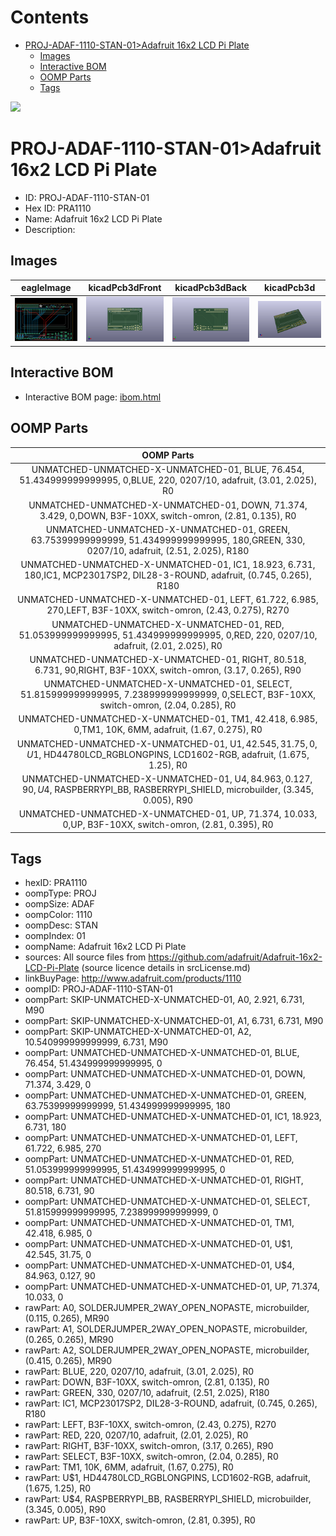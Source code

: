 



Contents
========

* [PROJ-ADAF-1110-STAN-01>Adafruit 16x2 LCD Pi Plate](#proj-adaf-1110-stan-01adafruit-16x2-lcd-pi-plate)
	* [Images](#images)
	* [Interactive BOM](#interactive-bom)
	* [OOMP Parts](#oomp-parts)
	* [Tags](#tags)
  
![][im]
# PROJ-ADAF-1110-STAN-01>Adafruit 16x2 LCD Pi Plate

- ID: PROJ-ADAF-1110-STAN-01
- Hex ID: PRA1110
- Name: Adafruit 16x2 LCD Pi Plate
- Description: 

## Images
  
  

|eagleImage|kicadPcb3dFront|kicadPcb3dBack|kicadPcb3d|
| :---: | :---: | :---: | :---: |
|[![eagleImage](eagleImage_140.png)](eagleImage_600.png)|[![kicadPcb3dFront](kicadPcb3dFront_140.png)](kicadPcb3dFront_600.png)|[![kicadPcb3dBack](kicadPcb3dBack_140.png)](kicadPcb3dBack_600.png)|[![kicadPcb3d](kicadPcb3d_140.png)](kicadPcb3d_600.png)|

## Interactive BOM

- Interactive BOM page: [ibom.html](kicad/bom/ibom.html)

## OOMP Parts
  

|OOMP Parts|
| :---: |
|UNMATCHED-UNMATCHED-X-UNMATCHED-01, BLUE, 76.454, 51.434999999999995, 0,BLUE, 220, 0207/10, adafruit, (3.01, 2.025), R0|
|UNMATCHED-UNMATCHED-X-UNMATCHED-01, DOWN, 71.374, 3.429, 0,DOWN, B3F-10XX, switch-omron, (2.81, 0.135), R0|
|UNMATCHED-UNMATCHED-X-UNMATCHED-01, GREEN, 63.75399999999999, 51.434999999999995, 180,GREEN, 330, 0207/10, adafruit, (2.51, 2.025), R180|
|UNMATCHED-UNMATCHED-X-UNMATCHED-01, IC1, 18.923, 6.731, 180,IC1, MCP23017SP2, DIL28-3-ROUND, adafruit, (0.745, 0.265), R180|
|UNMATCHED-UNMATCHED-X-UNMATCHED-01, LEFT, 61.722, 6.985, 270,LEFT, B3F-10XX, switch-omron, (2.43, 0.275), R270|
|UNMATCHED-UNMATCHED-X-UNMATCHED-01, RED, 51.053999999999995, 51.434999999999995, 0,RED, 220, 0207/10, adafruit, (2.01, 2.025), R0|
|UNMATCHED-UNMATCHED-X-UNMATCHED-01, RIGHT, 80.518, 6.731, 90,RIGHT, B3F-10XX, switch-omron, (3.17, 0.265), R90|
|UNMATCHED-UNMATCHED-X-UNMATCHED-01, SELECT, 51.815999999999995, 7.238999999999999, 0,SELECT, B3F-10XX, switch-omron, (2.04, 0.285), R0|
|UNMATCHED-UNMATCHED-X-UNMATCHED-01, TM1, 42.418, 6.985, 0,TM1, 10K, 6MM, adafruit, (1.67, 0.275), R0|
|UNMATCHED-UNMATCHED-X-UNMATCHED-01, U$1, 42.545, 31.75, 0,U$1, HD44780LCD_RGBLONGPINS, LCD1602-RGB, adafruit, (1.675, 1.25), R0|
|UNMATCHED-UNMATCHED-X-UNMATCHED-01, U$4, 84.963, 0.127, 90,U$4, RASPBERRYPI_BB, RASBERRYPI_SHIELD, microbuilder, (3.345, 0.005), R90|
|UNMATCHED-UNMATCHED-X-UNMATCHED-01, UP, 71.374, 10.033, 0,UP, B3F-10XX, switch-omron, (2.81, 0.395), R0|

## Tags

- hexID: PRA1110
- oompType: PROJ
- oompSize: ADAF
- oompColor: 1110
- oompDesc: STAN
- oompIndex: 01
- oompName: Adafruit 16x2 LCD Pi Plate
- sources: All source files from https://github.com/adafruit/Adafruit-16x2-LCD-Pi-Plate (source licence details in srcLicense.md)
- linkBuyPage: http://www.adafruit.com/products/1110
- oompID: PROJ-ADAF-1110-STAN-01
- oompPart: SKIP-UNMATCHED-X-UNMATCHED-01, A0, 2.921, 6.731, M90
- oompPart: SKIP-UNMATCHED-X-UNMATCHED-01, A1, 6.731, 6.731, M90
- oompPart: SKIP-UNMATCHED-X-UNMATCHED-01, A2, 10.540999999999999, 6.731, M90
- oompPart: UNMATCHED-UNMATCHED-X-UNMATCHED-01, BLUE, 76.454, 51.434999999999995, 0
- oompPart: UNMATCHED-UNMATCHED-X-UNMATCHED-01, DOWN, 71.374, 3.429, 0
- oompPart: UNMATCHED-UNMATCHED-X-UNMATCHED-01, GREEN, 63.75399999999999, 51.434999999999995, 180
- oompPart: UNMATCHED-UNMATCHED-X-UNMATCHED-01, IC1, 18.923, 6.731, 180
- oompPart: UNMATCHED-UNMATCHED-X-UNMATCHED-01, LEFT, 61.722, 6.985, 270
- oompPart: UNMATCHED-UNMATCHED-X-UNMATCHED-01, RED, 51.053999999999995, 51.434999999999995, 0
- oompPart: UNMATCHED-UNMATCHED-X-UNMATCHED-01, RIGHT, 80.518, 6.731, 90
- oompPart: UNMATCHED-UNMATCHED-X-UNMATCHED-01, SELECT, 51.815999999999995, 7.238999999999999, 0
- oompPart: UNMATCHED-UNMATCHED-X-UNMATCHED-01, TM1, 42.418, 6.985, 0
- oompPart: UNMATCHED-UNMATCHED-X-UNMATCHED-01, U$1, 42.545, 31.75, 0
- oompPart: UNMATCHED-UNMATCHED-X-UNMATCHED-01, U$4, 84.963, 0.127, 90
- oompPart: UNMATCHED-UNMATCHED-X-UNMATCHED-01, UP, 71.374, 10.033, 0
- rawPart: A0, SOLDERJUMPER_2WAY_OPEN_NOPASTE, microbuilder, (0.115, 0.265), MR90
- rawPart: A1, SOLDERJUMPER_2WAY_OPEN_NOPASTE, microbuilder, (0.265, 0.265), MR90
- rawPart: A2, SOLDERJUMPER_2WAY_OPEN_NOPASTE, microbuilder, (0.415, 0.265), MR90
- rawPart: BLUE, 220, 0207/10, adafruit, (3.01, 2.025), R0
- rawPart: DOWN, B3F-10XX, switch-omron, (2.81, 0.135), R0
- rawPart: GREEN, 330, 0207/10, adafruit, (2.51, 2.025), R180
- rawPart: IC1, MCP23017SP2, DIL28-3-ROUND, adafruit, (0.745, 0.265), R180
- rawPart: LEFT, B3F-10XX, switch-omron, (2.43, 0.275), R270
- rawPart: RED, 220, 0207/10, adafruit, (2.01, 2.025), R0
- rawPart: RIGHT, B3F-10XX, switch-omron, (3.17, 0.265), R90
- rawPart: SELECT, B3F-10XX, switch-omron, (2.04, 0.285), R0
- rawPart: TM1, 10K, 6MM, adafruit, (1.67, 0.275), R0
- rawPart: U$1, HD44780LCD_RGBLONGPINS, LCD1602-RGB, adafruit, (1.675, 1.25), R0
- rawPart: U$4, RASPBERRYPI_BB, RASBERRYPI_SHIELD, microbuilder, (3.345, 0.005), R90
- rawPart: UP, B3F-10XX, switch-omron, (2.81, 0.395), R0



[im]: kicadPcb3d_450.png
